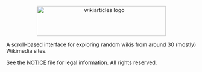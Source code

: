 <p align="center">
  <img src="https://github.com/user-attachments/assets/ac5cfcd6-b8fc-464a-8219-db9597aa8c53" alt="wikiarticles logo" height="80" width="342">
</p>

A scroll-based interface for exploring random wikis from around 30 (mostly) Wikimedia sites.

See the [NOTICE](./NOTICE.md) file for legal information. All rights reserved.
